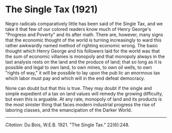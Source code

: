 <!--
title:   The Single Tax
author:  Du Bois, W.E.B.
journal: The Crisis
year:    1921
volume:  22
issue:   6
pages:   248
-->
# The Single Tax (1921)

Negro radicals com­paratively little has been said of the Single Tax, and we take it that few of our colored readers know much of Henry George's "Progress and Poverty" and its after­ math. There are, however, many signs that the economic thought of the world is turning increasingly to­ ward this rather awkwardly named method of righting economic wrong. The basic thought which Henry George and his followers laid for the world was that the sum of economic villanies is monopoly and that monop­oly always in the last analysis rests on the land and the produce of land; that so long as it is possible and legal to own land, to own mines, to own oil wells, to own "rights of way," it will be possible to lay upon the pub­ lic an enormous tax which labor must pay and which will in the end defeat democracy.

None can doubt but that this is true. They may doubt if the single and simple expedient of a tax on land values will remedy the growing difficulty, but even this is arguable. At any rate, monopoly of land and its products is the most sinister thing that faces modern industrial progress the rise of laboring classes, and the emancipation of the Darker World.

_________________
*Citation:* Du Bois, W.E.B. 1921. "The Single Tax." 22(6):248.
